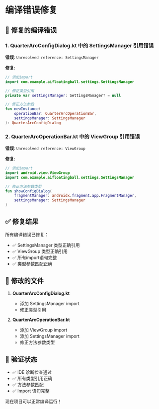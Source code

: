 # 编译错误修复

## 🔧 修复的编译错误

### 1. QuarterArcConfigDialog.kt 中的 SettingsManager 引用错误
**错误**: `Unresolved reference: SettingsManager`

**修复**:
```kotlin
// 添加import
import com.example.aifloatingball.settings.SettingsManager

// 修正类型引用
private var settingsManager: SettingsManager? = null

// 修正方法参数
fun newInstance(
    operationBar: QuarterArcOperationBar,
    settingsManager: SettingsManager
): QuarterArcConfigDialog
```

### 2. QuarterArcOperationBar.kt 中的 ViewGroup 引用错误
**错误**: `Unresolved reference: ViewGroup`

**修复**:
```kotlin
// 添加import
import android.view.ViewGroup
import com.example.aifloatingball.settings.SettingsManager

// 修正方法参数类型
fun showConfigDialog(
    fragmentManager: androidx.fragment.app.FragmentManager,
    settingsManager: SettingsManager
)
```

## ✅ 修复结果

所有编译错误已修复：
- ✅ SettingsManager 类型正确引用
- ✅ ViewGroup 类型正确引用  
- ✅ 所有import语句完整
- ✅ 类型参数匹配正确

## 📁 修改的文件

1. **QuarterArcConfigDialog.kt**
   - 添加 SettingsManager import
   - 修正类型引用

2. **QuarterArcOperationBar.kt**
   - 添加 ViewGroup import
   - 添加 SettingsManager import
   - 修正方法参数类型

## 🎯 验证状态

- ✅ IDE 诊断检查通过
- ✅ 所有类型引用正确
- ✅ 方法参数匹配
- ✅ Import 语句完整

现在项目可以正常编译运行！
